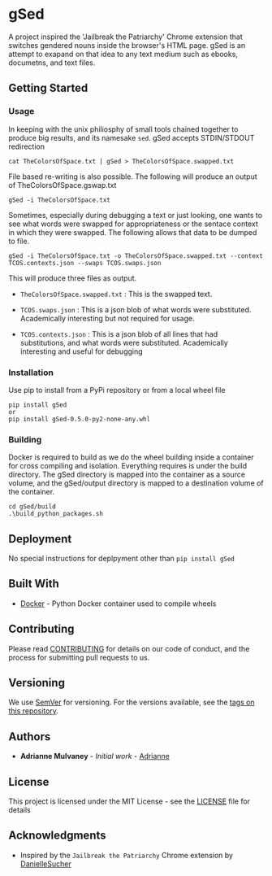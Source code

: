 
# gSed

A project inspired the 'Jailbreak the Patriarchy' Chrome extension that switches gendered nouns inside the browser's HTML page. gSed is an attempt to exapand on that idea to any text medium such as ebooks, documetns, and text files.

## Getting Started

### Usage

In keeping with the unix philiosphy of small tools chained together to produce big results, and its namesake `sed`. gSed accepts STDIN/STDOUT redirection

```
cat TheColorsOfSpace.txt | gSed > TheColorsOfSpace.swapped.txt
```

File based re-writing is also possible. The following will produce an output of TheColorsOfSpace.gswap.txt

```
gSed -i TheColorsOfSpace.txt
```

Sometimes, especially during debugging a text or just looking, one wants to see what words were swapped for appropriateness or the sentace context in which they were swapped. The following allows that data to be dumped to file. 

```
gSed -i TheColorsOfSpace.txt -o TheColorsOfSpace.swapped.txt --context TCOS.contexts.json --swaps TCOS.swaps.json
```

This will produce three files as output.

* `TheColorsOfSpace.swapped.txt`  : This is the swapped text.

* `TCOS.swaps.json` : This is a json blob of what words were substituted. Academically interesting but not required for usage.

* `TCOS.contexts.json` : This is a json blob of all lines that had substitutions, and what words were substituted. Academically interesting and useful for debugging


### Installation

Use pip to install from a PyPi repository or from a local wheel file  
```
pip install gSed
or
pip install gSed-0.5.0-py2-none-any.whl
```


### Building

Docker is required to build as we do the wheel building inside a container for cross compiling and isolation. Everything requires is under the build directory. The gSed directory is mapped into the container as a source volume, and the gSed/output directory is mapped to a destination volume of the container.

```
cd gSed/build
.\build_python_packages.sh
```


## Deployment

No special instructions for deplpyment other than `pip install gSed`


## Built With

* [Docker](https://www.docker.com/) - Python Docker container used to compile wheels


## Contributing

Please read [CONTRIBUTING](CONTRIBUTING.md) for details on our code of conduct, and the process for submitting pull requests to us.


## Versioning

We use [SemVer](http://semver.org/) for versioning. For the versions available, see the [tags on this repository](https://github.com/elfgirl/gSed/tags).


## Authors

* **Adrianne Mulvaney** - *Initial work* - [Adrianne](https://github.com/elfgirl)


## License

This project is licensed under the MIT License - see the [LICENSE](LICENSE) file for details


## Acknowledgments

* Inspired by the `Jailbreak the Patriarchy` Chrome extension by [DanielleSucher](https://github.com/DanielleSucher/Jailbreak-the-Patriarchy)

